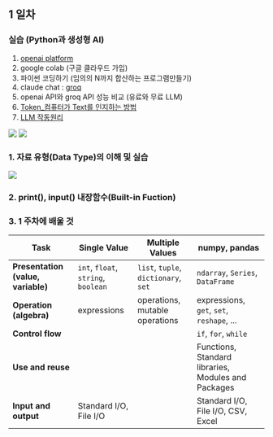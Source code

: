 ## 1 일차 
### 실습 (Python과 생성형 AI)
1. [openai platform](https://platform.openai.com/docs/overview)
2. google colab (구글 클라우드 가입)
3. 파이썬 코딩하기 (임의의 N까지 합산하는 프로그램만들기)
4. claude chat : [groq](https://groq.com/)
5. openai API와 groq API 성능 비교 (유료와 무료 LLM)
6. [Token_컴퓨터가 Text를 인지하는 방법](https://platform.openai.com/tokenizer)
7. [LLM 작동원리](https://huggingface.co/learn/llm-course/chapter1/4?fw=pt)



![](https://miro.medium.com/v2/resize:fit:1100/format:webp/1*FTv0YjReFNoE8phRcfFKBg.png)
![](https://miro.medium.com/v2/resize:fit:1100/format:webp/0*pQHDovv3Wa7iY1Hy.png)
### 1. 자료 유형(Data Type)의 이해 및 실습
![](https://media.geeksforgeeks.org/wp-content/uploads/20241210131752166623/Python-Data-Types.webp)

### 2. print(), input() 내장함수(Built-in Fuction)

### 3. 1 주차에 배울 것

| Task                         | Single Value                           | Multiple Values                                | numpy, pandas                                         |
|-----------------------------|----------------------------------------|------------------------------------------------|--------------------------------------------------------|
| **Presentation (value, variable)** | `int`, `float`, `string`, `boolean`       | `list`, `tuple`, `dictionary`, `set`           | `ndarray`, `Series`, `DataFrame`                      |
| **Operation (algebra)**     | expressions                            | operations, mutable operations                 | expressions, `get`, `set`, `reshape`, ...             |
| **Control flow**            |                                        |                                                | `if`, `for`, `while`                                  |
| **Use and reuse**           |                                        |                                                | Functions, Standard libraries, Modules and Packages   |
| **Input and output**        | Standard I/O, File I/O                 |                                                | Standard I/O, File I/O, CSV, Excel                    |
